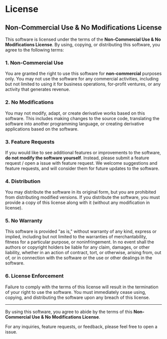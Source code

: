 # License

## Non-Commercial Use & No Modifications License

This software is licensed under the terms of the **Non-Commercial Use & No Modifications License**. By using, copying, or distributing this software, you agree to the following terms:

### 1. **Non-Commercial Use**
You are granted the right to use this software for **non-commercial** purposes only. You may not use the software for any commercial activities, including but not limited to using it for business operations, for-profit ventures, or any activity that generates revenue.

### 2. **No Modifications**
You may not modify, adapt, or create derivative works based on this software. This includes making changes to the source code, translating the software into another programming language, or creating derivative applications based on the software.

### 3. **Feature Requests**
If you would like to see additional features or improvements to the software, **do not modify the software yourself**. Instead, please submit a feature request / open a issue with feature request. We welcome suggestions and feature requests, and will consider them for future updates to the software.

### 4. **Distribution**
You may distribute the software in its original form, but you are prohibited from distributing modified versions. If you distribute the software, you must provide a copy of this license along with it (without any modification in license).

### 5. **No Warranty**
This software is provided "as is," without warranty of any kind, express or implied, including but not limited to the warranties of merchantability, fitness for a particular purpose, or noninfringement. In no event shall the authors or copyright holders be liable for any claim, damages, or other liability, whether in an action of contract, tort, or otherwise, arising from, out of, or in connection with the software or the use or other dealings in the software.

### 6. **License Enforcement**
Failure to comply with the terms of this license will result in the termination of your right to use the software. You must immediately cease using, copying, and distributing the software upon any breach of this license.

---

By using this software, you agree to abide by the terms of this **Non-Commercial Use & No Modifications License**.

For any inquiries, feature requests, or feedback, please feel free to open a issue.
